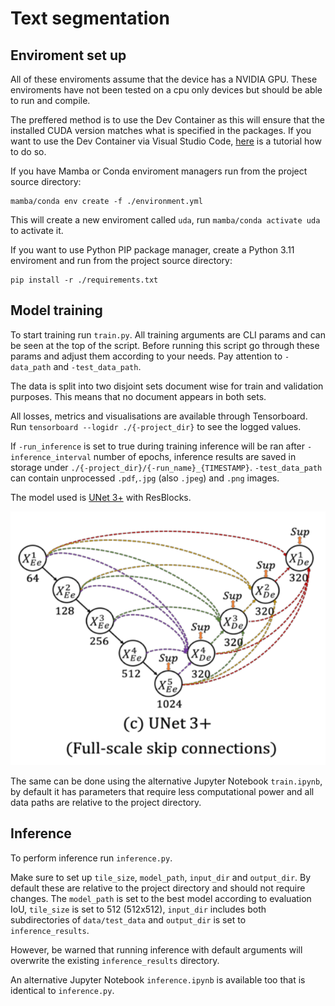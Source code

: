# Text segmentation

## Enviroment set up

All of these enviroments assume that the device has a NVIDIA GPU. These enviroments have not been tested on a cpu only devices but should be able to run and compile. 

The preffered method is to use the Dev Container as this will ensure that the installed CUDA version matches what is specified in the packages. If you want to use the Dev Container via Visual Studio Code, [here](https://code.visualstudio.com/docs/devcontainers/containers) is a tutorial how to do so. 

If you have Mamba or Conda enviroment managers run from the project source directory:
```
mamba/conda env create -f ./environment.yml
```
This will create a new enviroment called `uda`, run `mamba/conda activate uda` to activate it.


If you want to use Python PIP package manager, create a Python 3.11 enviroment and run from the project source directory:
```
pip install -r ./requirements.txt
```

## Model training
To start training run `train.py`. All training arguments are CLI params and can be seen at the top of the script. Before running this script go through these params and adjust them according to your needs. Pay attention to `-data_path` and `-test_data_path`.

The data is split into two disjoint sets document wise for train and validation purposes. This means that no document appears in both sets.

All losses, metrics and visualisations are available through Tensorboard. Run `tensorboard --logidr ./{-project_dir}` to see the logged values.

If `-run_inference` is set to true during training inference will be ran after `-inference_interval` number of epochs, inference results are saved in storage under `./{-project_dir}/{-run_name}_{TIMESTAMP}`. `-test_data_path` can contain unprocessed `.pdf`,`.jpg` (also `.jpeg`) and `.png` images.

The model used is [UNet 3+](https://arxiv.org/abs/2004.08790) with ResBlocks.

![UNet 3+ architecture](/images/unet3p_architecture.png "UNet 3+ architecture")

The same can be done using the alternative Jupyter Notebook `train.ipynb`, by default it has parameters that require less computational power and all data paths are relative to the project directory.

## Inference
To perform inference run `inference.py`.

Make sure to set up `tile_size`, `model_path`, `input_dir` and `output_dir`. By default these are relative to the project directory and should not require changes. The `model_path` is set to the best model according to evaluation IoU, `tile_size` is set to 512 (512x512), `input_dir` includes both subdirectories of `data/test_data` and `output_dir` is set to `inference_results`.

However, be warned that running inference with default arguments will overwrite the existing `inference_results` directory.

An alternative Jupyter Notebook `inference.ipynb` is available too that is identical to `inference.py`. 